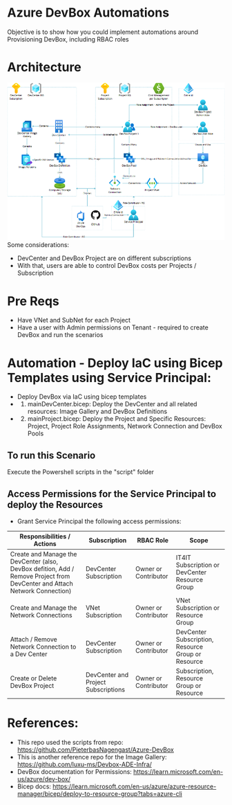 # Azure DevBox Automations
Objective is to show how you could implement automations around Provisioning DevBox, including RBAC roles

# Architecture
![Architecture Diagram](diagram\Architecture.png)
Some considerations:
- DevCenter and DevBox Project are on different subscriptions
- With that, users are able to control DevBox costs per Projects / Subscription

# Pre Reqs
- Have VNet and SubNet for each Project
- Have a user with Admin permissions on Tenant - required to create DevBox and run the scenarios

# Automation - Deploy IaC using Bicep Templates using Service Principal:
- Deploy DevBox via IaC using bicep templates
- 1) mainDevCenter.bicep: Deploy the DevCenter and all related resources: Image Gallery and DevBox Definitions
- 2) mainProject.bicep: Deploy the Project and Specific Resources: Project, Project Role Assignments, Network Connection and DevBox Pools

## To run this Scenario
Execute the Powershell scripts in the "script" folder

## Access Permissions for the Service Principal to deploy the Resources 
- Grant Service Principal the following access permissions:
    
| Responsibilities / Actions            | Subscription       | RBAC Role            | Scope                                                  |
| ------------------------------------- | ------------------ | -------------------- | ------------------------------------------------------ |
| Create and Manage the DevCenter (also, DevBox defition, Add / Remove Project from DevCenter and Attach Network Connection)   | DevCenter Subscription | Owner or Contributor | IT4IT Subscription or DevCenter Resource Group         |
| Create and Manage the Network Connections | VNet Subscription | Owner or Contributor | VNet Subscription or Resource Group |
| Attach / Remove Network Connection to a Dev Center | DevCenter Subscription  | Owner or Contributor | DevCenter Subscription, Resource Group or Resource |
| Create or Delete DevBox Project | DevCenter and Project Subscriptions  | Owner or Contributor | Subscription, Resource Group or Resource |


# References:
- This repo used the scripts from repo: https://github.com/PieterbasNagengast/Azure-DevBox
- This is another reference repo for the Image Gallery: https://github.com/luxu-ms/Devbox-ADE-Infra/
- DevBox documentation for Permissions: https://learn.microsoft.com/en-us/azure/dev-box/ 
- Bicep docs: https://learn.microsoft.com/en-us/azure/azure-resource-manager/bicep/deploy-to-resource-group?tabs=azure-cli


